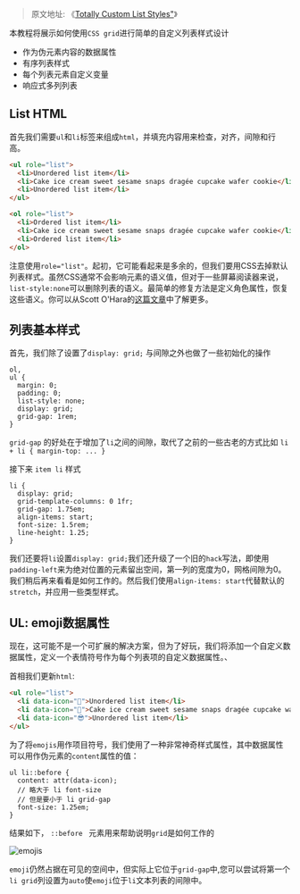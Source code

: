 > 原文地址: 《[Totally Custom List Styles"](https://moderncss.dev/totally-custom-list-styles/)》

本教程将展示如何使用`CSS grid`进行简单的自定义列表样式设计

- 作为伪元素内容的数据属性
- 有序列表样式
- 每个列表元素自定义变量
- 响应式多列列表

## List HTML

首先我们需要`ul`和`li`标签来组成`html`，并填充内容用来检查，对齐，间隙和行高。

```html
<ul role="list">
  <li>Unordered list item</li>
  <li>Cake ice cream sweet sesame snaps dragée cupcake wafer cookie</li>
  <li>Unordered list item</li>
</ul>

<ol role="list">
  <li>Ordered list item</li>
  <li>Cake ice cream sweet sesame snaps dragée cupcake wafer cookie</li>
  <li>Ordered list item</li>
</ol>
```

注意使用`role="list"`。起初，它可能看起来是多余的，但我们要用CSS去掉默认列表样式。虽然CSS通常不会影响元素的语义值，但对于一些屏幕阅读器来说，`list-style:none`可以删除列表的语义。最简单的修复方法是定义角色属性，恢复这些语义。你可以从Scott O'Hara的[这篇文章](https://www.scottohara.me/blog/2019/01/12/lists-and-safari.html)中了解更多。

## 列表基本样式

首先，我们除了设置了`display: grid;` 与间隙之外也做了一些初始化的操作

``` less
ol,
ul {
  margin: 0;
  padding: 0;
  list-style: none;
  display: grid;
  grid-gap: 1rem;
}
```

`grid-gap` 的好处在于增加了`li`之间的间隙，取代了之前的一些古老的方式比如 `li + li { margin-top: ... }`

接下来 `item li` 样式

```less
li {
  display: grid;
  grid-template-columns: 0 1fr;
  grid-gap: 1.75em;
  align-items: start;
  font-size: 1.5rem;
  line-height: 1.25;
}
```

我们还要将`li`设置`display: grid;`我们还升级了一个旧的`hack`写法，即使用`padding-left`来为绝对位置的元素留出空间，第一列的宽度为0，网格间隙为0。我们稍后再来看看是如何工作的。然后我们使用`align-items: start`代替默认的`stretch`，并应用一些类型样式。

## UL: emoji数据属性

现在，这可能不是一个可扩展的解决方案，但为了好玩，我们将添加一个自定义数据属性，定义一个表情符号作为每个列表项的自定义数据属性。、

首相我们更新`html`:

```html
<ul role="list">
  <li data-icon="🦄">Unordered list item</li>
  <li data-icon="🌈">Cake ice cream sweet sesame snaps dragée cupcake wafer cookie</li>
  <li data-icon="😎">Unordered list item</li>
</ul>
```

为了将`emojis`用作项目符号，我们使用了一种非常神奇样式属性，其中数据属性可以用作伪元素的`content`属性的值：

```less
ul li::before {
  content: attr(data-icon);
  // 略大于 li font-size
  // 但是要小于 li grid-gap
  font-size: 1.25em;
}
```

结果如下， `::before ` 元素用来帮助说明`grid`是如何工作的

![emojis](https://tva1.sinaimg.cn/large/007S8ZIlly1gf2lz87t6gj30ye0eg409.jpg)

`emoji`仍然占据在可见的空间中，但实际上它位于`grid-gap`中,您可以尝试将第一个`li grid`列设置为`auto`使`emoji`位于`li`文本列表的间隙中。